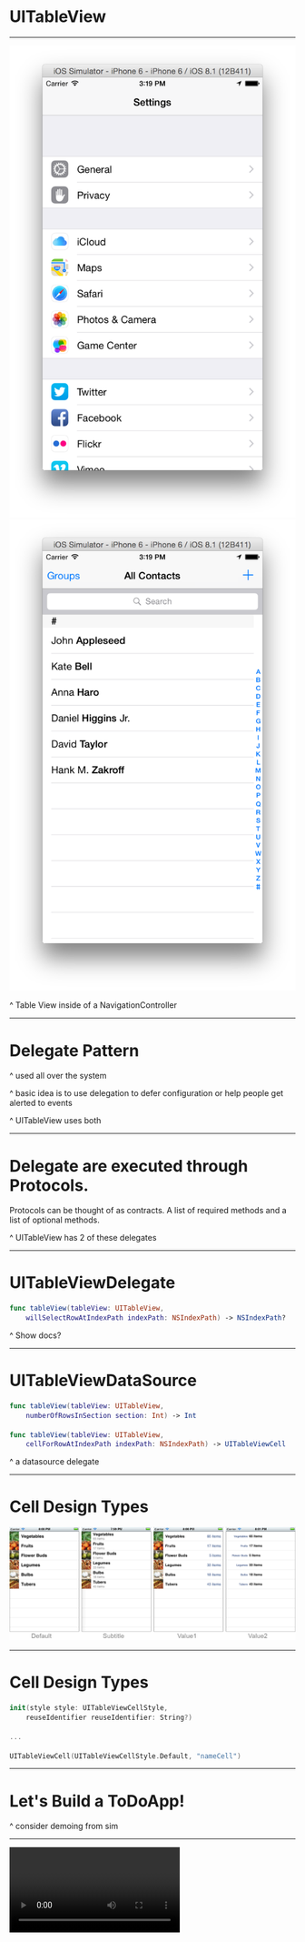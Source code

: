 # UITableView

---

![fit](tableview1.png)
 ![fit](tableview2.png)

^ Table View inside of a NavigationController

--- 

# Delegate Pattern

^ used all over the system

^ basic idea is to use delegation to defer configuration or help people get alerted to events

^ UITableView uses both

--- 
# Delegate are executed through Protocols.

Protocols can be thought of as contracts. A list of required methods and a list of optional methods.

^ UITableView has 2 of these delegates

---
# UITableViewDelegate

````swift
func tableView(tableView: UITableView, 
    willSelectRowAtIndexPath indexPath: NSIndexPath) -> NSIndexPath?
````

^ Show docs?

---
# UITableViewDataSource

````swift
func tableView(tableView: UITableView, 
    numberOfRowsInSection section: Int) -> Int 
    
func tableView(tableView: UITableView, 
    cellForRowAtIndexPath indexPath: NSIndexPath) -> UITableViewCell
````

^ a datasource delegate

---

# Cell Design Types

![fit inline](celltypes.png)

---- 

# Cell Design Types

````swift
init(style style: UITableViewCellStyle, 
    reuseIdentifier reuseIdentifier: String?)

...

UITableViewCell(UITableViewCellStyle.Default, "nameCell")
````

--- 

# Let's Build a ToDoApp!

^ consider demoing from sim

---

![autoplay inline loop](tododemo.mp4)

